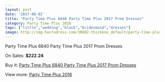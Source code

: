 ```yaml
---
layout: post
date: '2017-08-02'
title: "Party Time Plus 6840 Party Time Plus 2017 Prom Dresses"
category: Party Time Plus 2016
tags: ["little","wedding","black","bridesmaid","dresses"]
image: http://img.hectodress.com/30682-thickbox_default/party-time-plus-6840-party-time-plus-2012-prom-dresses.jpg
---
```

Party Time Plus 6840 Party Time Plus 2017 Prom Dresses

On Sales: **$222.24**
<a href="https://www.hectodress.com/party-time-plus-2013/14109-party-time-plus-6840-party-time-plus-2012-prom-dresses.html"><amp-img layout="responsive" width="600" height="600" src="//img.hectodress.com/30682-thickbox_default/party-time-plus-6840-party-time-plus-2012-prom-dresses.jpg" alt="Party Time Plus 6840 Party Time Plus 2017 Prom Dresses 0" /></a>
<a href="https://www.hectodress.com/party-time-plus-2013/14109-party-time-plus-6840-party-time-plus-2012-prom-dresses.html"><amp-img layout="responsive" width="600" height="600" src="//img.hectodress.com/30685-thickbox_default/party-time-plus-6840-party-time-plus-2012-prom-dresses.jpg" alt="Party Time Plus 6840 Party Time Plus 2017 Prom Dresses 1" /></a>
<a href="https://www.hectodress.com/party-time-plus-2013/14109-party-time-plus-6840-party-time-plus-2012-prom-dresses.html"><amp-img layout="responsive" width="600" height="600" src="//img.hectodress.com/30684-thickbox_default/party-time-plus-6840-party-time-plus-2012-prom-dresses.jpg" alt="Party Time Plus 6840 Party Time Plus 2017 Prom Dresses 2" /></a>
<a href="https://www.hectodress.com/party-time-plus-2013/14109-party-time-plus-6840-party-time-plus-2012-prom-dresses.html"><amp-img layout="responsive" width="600" height="600" src="//img.hectodress.com/30683-thickbox_default/party-time-plus-6840-party-time-plus-2012-prom-dresses.jpg" alt="Party Time Plus 6840 Party Time Plus 2017 Prom Dresses 3" /></a>

Buy it: [Party Time Plus 6840 Party Time Plus 2017 Prom Dresses](https://www.hectodress.com/party-time-plus-2013/14109-party-time-plus-6840-party-time-plus-2012-prom-dresses.html "Party Time Plus 6840 Party Time Plus 2017 Prom Dresses")

View more: [Party Time Plus 2016](https://www.hectodress.com/243-party-time-plus-2013 "Party Time Plus 2016")